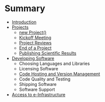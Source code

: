 # Summary

* [Introduction](README.md)
* [Projects](projects/projects_overview.md)
   * [new Project()](projects/new_project.md)
   * [Kickoff Meeting](projects/kickoff_meeting.md)
   * [Project Reviews](projects/project_reviews.md)
   * [End of a Project](projects/end_of_a_project.md)
   * [Publishing Scientific Results](projects/publishing_results.md)
* [Developing Software](software/software_overview.md)
   * Choosing Languages and Libraries
   * Licensing Software
   * [Code Hosting and Version Management](software/version_management.md)
   * Code Quality and Testing
   * Shipping Software
   * Software Support
* [Access to e-Infrastructure](e-infrastructure.md)

